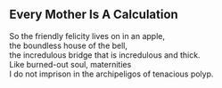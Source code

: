 Every Mother Is A Calculation
-----------------------------
So the friendly felicity lives on in an apple,  
the boundless house of the bell,  
the incredulous bridge that is incredulous and thick.  
Like burned-out soul, maternities  
I do not imprison in the archipeligos of tenacious polyp.  
